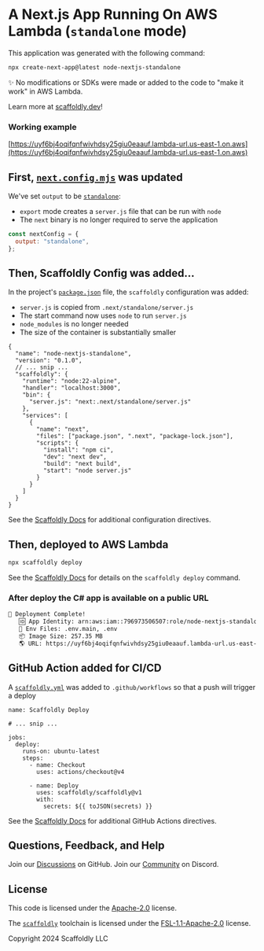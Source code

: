 # A Next.js App Running On AWS Lambda (`standalone` mode)

This application was generated with the following command:

```bash
npx create-next-app@latest node-nextjs-standalone
```

✨ No modifications or SDKs were made or added to the code to "make it work" in AWS Lambda.

Learn more at [scaffoldly.dev](https://scaffoldly.dev)!

### Working example

[https://uyf6bj4oqifqnfwivhdsy25giu0eaauf.lambda-url.us-east-1.on.aws](https://uyf6bj4oqifqnfwivhdsy25giu0eaauf.lambda-url.us-east-1.on.aws)

## First, [`next.config.mjs`](next.config.mjs) was updated

We've set `output` to be [`standalone`](https://nextjs.org/docs/pages/api-reference/next-config-js/output):

- `export` mode creates a `server.js` file that can be run with `node`
- The `next` binary is no longer required to serve the application

```js
const nextConfig = {
  output: "standalone",
};
```

## Then, Scaffoldly Config was added...

In the project's [`package.json`](package.json) file, the `scaffoldly` configuration was added:

- `server.js` is copied from `.next/standalone/server.js`
- The start command now uses `node` to run `server.js`
- `node_modules` is no longer needed
- The size of the container is substantially smaller

```jsonc
{
  "name": "node-nextjs-standalone",
  "version": "0.1.0",
  // ... snip ...
  "scaffoldly": {
    "runtime": "node:22-alpine",
    "handler": "localhost:3000",
    "bin": {
      "server.js": "next:.next/standalone/server.js"
    },
    "services": [
      {
        "name": "next",
        "files": ["package.json", ".next", "package-lock.json"],
        "scripts": {
          "install": "npm ci",
          "dev": "next dev",
          "build": "next build",
          "start": "node server.js"
        }
      }
    ]
  }
}
```

See the [Scaffoldly Docs](https://scaffoldly.dev/docs/config/) for additional configuration directives.

## Then, deployed to AWS Lambda

```bash
npx scaffoldly deploy
```

See the [Scaffoldly Docs](https://scaffoldly.dev/docs/cli/#scaffoldly-deploy) for details on the `scaffoldly deploy` command.

### After deploy the C# app is available on a public URL

```bash
🚀 Deployment Complete!
   🆔 App Identity: arn:aws:iam::796973506507:role/node-nextjs-standalone-5d74f9cd
   📄 Env Files: .env.main, .env
   📦 Image Size: 257.35 MB
   🌎 URL: https://uyf6bj4oqifqnfwivhdsy25giu0eaauf.lambda-url.us-east-1.on.aws
```

## GitHub Action added for CI/CD

A [`scaffoldly.yml`](.github/workflows/scaffoldly.yml) was added to `.github/workflows` so that a push will trigger a deploy

```
name: Scaffoldly Deploy

# ... snip ...

jobs:
  deploy:
    runs-on: ubuntu-latest
    steps:
      - name: Checkout
        uses: actions/checkout@v4

      - name: Deploy
        uses: scaffoldly/scaffoldly@v1
        with:
          secrets: ${{ toJSON(secrets) }}
```

See the [Scaffoldly Docs](https://scaffoldly.dev/docs/gha/) for additional GitHub Actions directives.

## Questions, Feedback, and Help

Join our [Discussions](https://github.com/scaffoldly/scaffoldly/discussions) on GitHub.
Join our [Community](https://scaffoldly.dev/community) on Discord.

## License

This code is licensed under the [Apache-2.0](LICENSE.md) license.

The [`scaffoldly`](https://github.com/scaffoldly/scaffoldly) toolchain is licensed under the [FSL-1.1-Apache-2.0](https://github.com/scaffoldly/scaffoldly?tab=License-1-ov-file) license.

Copyright 2024 Scaffoldly LLC
